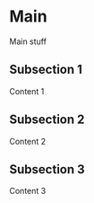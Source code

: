 # Main

Main stuff

## Subsection 1

Content 1

## Subsection 2

Content 2

## Subsection 3

Content 3